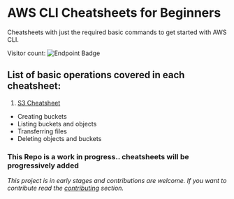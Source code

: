 # AWS CLI Cheatsheets for Beginners
Cheatsheets with just the required basic commands to get started with AWS CLI.

Visitor count: ![Endpoint Badge](https://img.shields.io/endpoint?url=https%3A%2F%2Fhits.dwyl.com%2Fbinary-an0ma1y%2FAWS-CLI-Cheatsheets.json%3Fcolor%3Dpink)

## List of basic operations covered in each cheatsheet:
1. [S3 Cheatsheet](Cheatsheets/S3-Cheatsheet.md)
 - Creating buckets
 - Listing buckets and objects
 - Transferring files
 - Deleting objects and buckets
 
### This Repo is a work in progress.. cheatsheets will be progressively added
 

 
 *This project is in early stages and contributions are welcome. If you want to contribute read the [contributing](CONTRIBUTING.md) section.*
